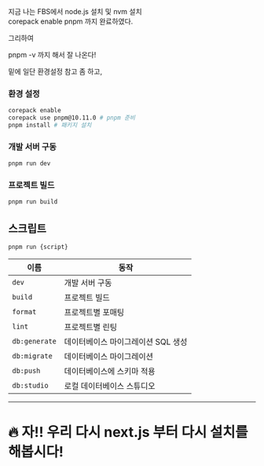 지금 나는 FBS에서 node.js 설치 및 nvm 설치  
corepack enable pnpm 까지 
완료하였다.

그리하여

pnpm -v 까지 해서 잘 나온다! 

밑에 일단 환경설정 참고 좀 하고,


### 환경 설정

```sh
corepack enable
corepack use pnpm@10.11.0 # pnpm 준비
pnpm install # 패키지 설치
```

### 개발 서버 구동

```sh
pnpm run dev
```

### 프로젝트 빌드

```sh
pnpm run build
```

## 스크립트

```sh
pnpm run {script}
```

| 이름 | 동작 |
| ---- | ---------- |
| `dev` | 개발 서버 구동 |
| `build` | 프로젝트 빌드 |
| `format` | 프로젝트별 포매팅 |
| `lint` | 프로젝트별 린팅 |
| `db:generate` | 데이터베이스 마이그레이션 SQL 생성 |
| `db:migrate` | 데이터베이스 마이그레이션 |
| `db:push` | 데이터베이스에 스키마 적용 |
| `db:studio` | 로컬 데이터베이스 스튜디오 |


---

# 🔥 자!! 우리 다시 next.js 부터 다시 설치를 해봅시다!